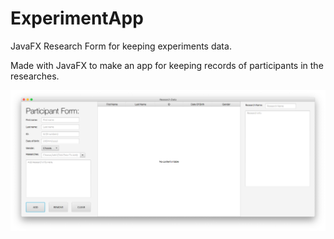 # ExperimentApp
JavaFX Research Form for keeping experiments data.

Made with JavaFX to make an app for keeping records of participants in the researches.

![](Screen%20Shot%202020-02-26%20at%2023.26.09.png)
